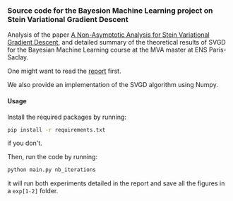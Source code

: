 ### Source code for the Bayesion Machine Learning project on Stein Variational Gradient Descent

Analysis of the paper [A Non-Asymptotic Analysis for Stein Variational Gradient Descent](https://arxiv.org/pdf/2006.09797.pdf), and detailed summary
of the theoretical results of SVGD for the Bayesian Machine Learning course at the MVA master at ENS Paris-Saclay.

One might want to read the [report](Report/report.pdf) first.

We also provide an implementation of the SVGD algorithm using Numpy.

#### Usage
Install the required packages by running:
```bash
pip install -r requirements.txt
```
if you don't.

Then, run the code by running:
```bash
python main.py nb_iterations
```
it will run both experiments detailed in the report
and save all the figures in a `exp[1-2]` folder.
